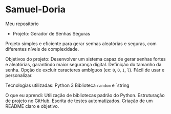 # Samuel-Doria
Meu repositório 

- Projeto: Gerador de Senhas Seguras

Projeto simples e eficiente para gerar senhas aleatórias e seguras, com diferentes níveis de complexidade.

Objetivos do projeto: 
Desenvolver um sistema capaz de gerar senhas fortes e aleatórias, garantindo maior segurança digital.
Definição do tamanho da senha.
Opção de excluir caracteres ambíguos (ex: `0`, `O`, `1`, `l`).
Fácil de usar e personalizar.

Tecnologias utilizadas:
Python 3
Biblioteca `random` e `string

O que eu aprendi:
Utilização de bibliotecas padrão do Python.
Estruturação de projeto no GitHub.
Escrita de testes automatizados.
Criação de um README claro e objetivo.
